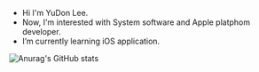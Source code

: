 - Hi I'm YuDon Lee.
- Now, I'm interested with System software and Apple platphom developer.
- I’m currently learning iOS application.

![Anurag's GitHub stats](https://github-readme-stats.vercel.app/api?username=yudonlee&show_icons=true&theme=radical)

<!--
**yudonlee/yudonlee** is a ✨ _special_ ✨ repository because its `README.md` (this file) appears on your GitHub profile.

Here are some ideas to get you started:

- 🔭 I’m currently working on ...
- 🌱 I’m currently learning ...
- 👯 I’m looking to collaborate on ...
- 🤔 I’m looking for help with ...
- 💬 Ask me about ...
- 📫 How to reach me: ...
- 😄 Pronouns: ...
- ⚡ Fun fact: ...
-->
